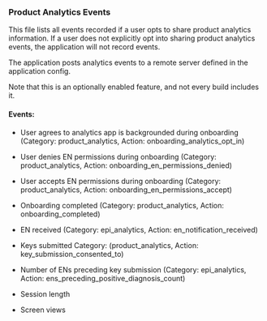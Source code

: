 ### Product Analytics Events

This file lists all events recorded if a user opts to
share product analytics information. If a user does not explicitly opt into
sharing product analytics events, the application will not record events.

The application posts analytics events to a remote server defined in the
application config.

Note that this is an optionally enabled feature, and not every build includes
it.


#### Events:

- User agrees to analytics app is backgrounded during onboarding (Category: product_analytics, Action: onboarding_analytics_opt_in)

- User denies EN permissions during onboarding (Category: product_analytics, Action: onboarding_en_permissions_denied)

- User accepts EN permissions during onboarding (Category: product_analytics, Action: onboarding_en_permissions_accept)

- Onboarding completed (Category: product_analytics, Action: onboarding_completed)

- EN received (Category: epi_analytics, Action: en_notification_received)

- Keys submitted Category: (product_analytics, Action: key_submission_consented_to)

- Number of ENs preceding key submission (Category: epi_analytics, Action: ens_preceding_positive_diagnosis_count)

- Session length

- Screen views
